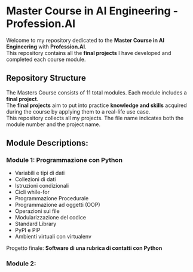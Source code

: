 # Master Course in AI Engineering - Profession.AI

Welcome to my repository dedicated to the **Master Course in AI Engineering** with **Profession.AI**. <br> This repository contains all the **final projects** I have developed and completed each course module.

## Repository Structure

The Masters Course consists of 11 total modules. Each module includes a **final project**. <br>
The **final projects** aim to put into practice **knowledge and skills** acquired during the course by applying them to a real-life use case. <br>
This repository collects all my projects. The file name indicates both the module number and the project name.


## Module Descriptions:

### Module 1: Programmazione con Python
- Variabili e tipi di dati
- Collezioni di dati
- Istruzioni condizionali
- Cicli while-for
- Programmazione Procedurale
- Programmazione ad oggetti (OOP)
- Operazioni sui file
- Modularizzazione del codice
- Standard Library
- PyPI e PIP
- Ambienti virtuali con virtualenv

Progetto finale: **Software di una rubrica di contatti con Python**

### Module 2: 

